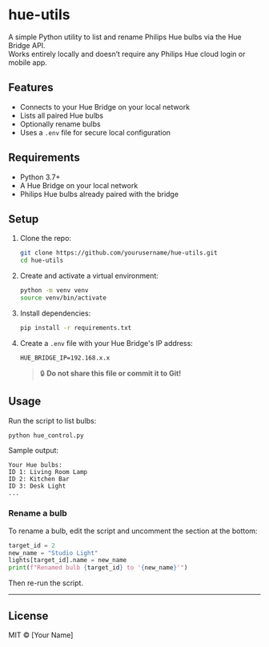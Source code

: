 # hue-utils

A simple Python utility to list and rename Philips Hue bulbs via the Hue Bridge API.  
Works entirely locally and doesn’t require any Philips Hue cloud login or mobile app.

## Features

- Connects to your Hue Bridge on your local network
- Lists all paired Hue bulbs
- Optionally rename bulbs
- Uses a `.env` file for secure local configuration

## Requirements

- Python 3.7+
- A Hue Bridge on your local network
- Philips Hue bulbs already paired with the bridge

## Setup

1. Clone the repo:

   ```bash
   git clone https://github.com/yourusername/hue-utils.git
   cd hue-utils
   ```

2. Create and activate a virtual environment:

   ```bash
   python -m venv venv
   source venv/bin/activate
   ```

3. Install dependencies:

   ```bash
   pip install -r requirements.txt
   ```

4. Create a `.env` file with your Hue Bridge's IP address:

   ```env
   HUE_BRIDGE_IP=192.168.x.x
   ```

   > 🔒 **Do not share this file or commit it to Git!**

## Usage

Run the script to list bulbs:

```bash
python hue_control.py
```

Sample output:

```
Your Hue bulbs:
ID 1: Living Room Lamp
ID 2: Kitchen Bar
ID 3: Desk Light
...
```

### Rename a bulb

To rename a bulb, edit the script and uncomment the section at the bottom:

```python
target_id = 2
new_name = "Studio Light"
lights[target_id].name = new_name
print(f"Renamed bulb {target_id} to '{new_name}'")
```

Then re-run the script.

---

## License

MIT © [Your Name]
